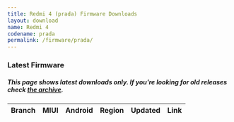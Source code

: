 ```yaml
---
title: Redmi 4 (prada) Firmware Downloads
layout: download
name: Redmi 4
codename: prada
permalink: /firmware/prada/
---
```


### Latest Firmware
##### This page shows latest downloads only. If you're looking for old releases check [the archive](/archive/firmware/prada/).

<div class="table-responsive-md" id="table-wrapper">
<table id="firmware" class="compact table table-striped table-hover table-sm">
    <thead class="thead-dark">
        <tr>
            <th>Branch</th>
            <th>MIUI</th>
            <th>Android</th>
            <th>Region</th>
            <th>Updated</th>
            <th>Link</th>
        </tr>
    </thead>
    <script>loadFirmwareDownloads('prada', 'latest')</script>
</table>
</div>
